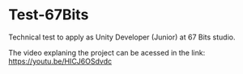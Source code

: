 # Test-67Bits
Technical test to apply as Unity Developer (Junior) at 67 Bits studio.

The video explaning the project can be acessed in the link: https://youtu.be/HICJ6OSdvdc
